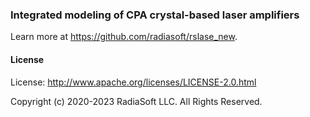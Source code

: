### Integrated modeling of CPA crystal-based laser amplifiers

Learn more at https://github.com/radiasoft/rslase_new.

#### License

License: http://www.apache.org/licenses/LICENSE-2.0.html

Copyright (c) 2020-2023 RadiaSoft LLC.  All Rights Reserved.
